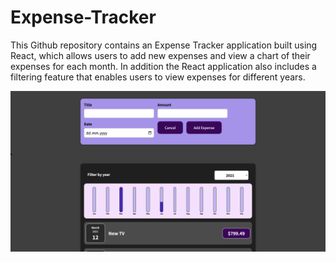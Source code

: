 # Expense-Tracker

This Github repository contains an Expense Tracker application built using React, which allows users to add new expenses and view a chart of their expenses for each month. In addition the React application also includes a filtering feature that enables users to view expenses for different years.

![Home Page Screenshot](./Screenshots/HomePage.png)
